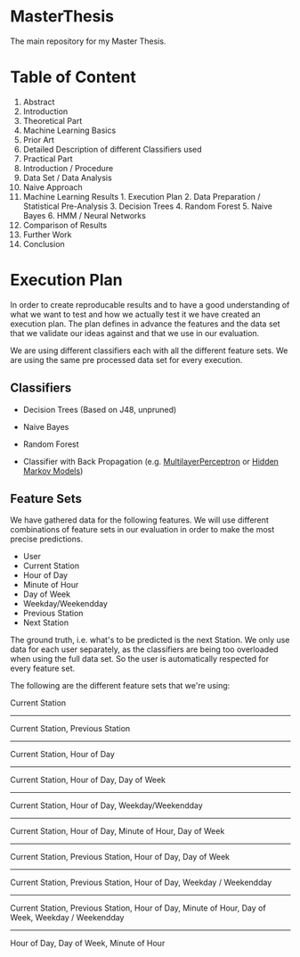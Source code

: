 MasterThesis
============

The main repository for my Master Thesis.

# Table of Content
1. Abstract
2. Introduction
3. Theoretical Part
  1. Machine Learning Basics
  2. Prior Art
  3. Detailed Description of different Classifiers used
4. Practical Part
  1. Introduction / Procedure
  2. Data Set / Data Analysis
  3. Naive Approach
  4. Machine Learning Results
    1. Execution Plan
    2. Data Preparation / Statistical Pre-Analysis
    3. Decision Trees
    4. Random Forest
    5. Naive Bayes
    6. HMM / Neural Networks
  5. Comparison of Results
5. Further Work
6. Conclusion

# Execution Plan

In order to create reproducable results and to have a good understanding of what we want to test and how we actually test it we have created an execution plan. The plan defines in advance the features and the data set that we validate our ideas against and that we use in our evaluation. 

We are using different classifiers each with all the different feature sets. We are using the same pre processed data set for every execution. 

## Classifiers

- Decision Trees (Based on J48, unpruned)
- Naive Bayes
- Random Forest

- Classifier with Back Propagation (e.g. [MultilayerPerceptron](http://weka.sourceforge.net/doc.dev/weka/classifiers/functions/MultilayerPerceptron.html) or [Hidden Markov Models](http://www.doc.gold.ac.uk/~mas02mg/software/hmmweka/index.html))

## Feature Sets

We have gathered data for the following features. We will use different combinations of feature sets in our evaluation in order to make the most precise predictions.
- User
- Current Station
- Hour of Day
- Minute of Hour
- Day of Week
- Weekday/Weekendday
- Previous Station
- Next Station

The ground truth, i.e. what's to be predicted is the next Station. We only use data for each user separately, as the classifiers are being too overloaded when using the full data set. So the user is automatically respected for every feature set.

The following are the different feature sets that we're using:

Current Station

---

Current Station, Previous Station

---

Current Station, Hour of Day

---

Current Station, Hour of Day, Day of Week

---

Current Station, Hour of Day, Weekday/Weekendday

---

Current Station, Hour of Day, Minute of Hour, Day of Week

---

Current Station, Previous Station, Hour of Day, Day of Week

---

Current Station, Previous Station, Hour of Day, Weekday / Weekendday

---

Current Station, Previous Station, Hour of Day, Minute of Hour, Day of Week, Weekday / Weekendday

---

Hour of Day, Day of Week, Minute of Hour
